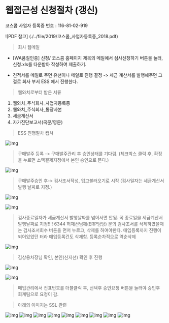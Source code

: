 # 웹접근성 신청절차 (갱신)

코스콤 사업자 등록증 번호 : 116-81-02-919

![PDF 참고] (./../file/2019/코스콤_사업자등록증_2018.pdf)

> 회사 웹메일 

* [WA품질인증] 신청/ 코스콤 홈페이지 제목의 메일에서 심사신청하기 버튼을 눌러, 신청.xls를 다운받아 작성하여 제출하기.

* 견적서를 메일로 주면 유선이나 메일로 진행 결정 -> 세금 계산서를 발행해주면 그걸로 회사 부서 ESS 에서 진행한다.


> 웹와치로부터 받은 서류

1. 웹와치_주식회사_사업자등록증 
2. 웹와치_주식회사_통장사본
3. 세금계산서 
4. 자가진단보고서(국문/영문)


> ESS 진행절차 캡쳐

![img](./../img/웹접근성신청/1.png) 

> 구매발주 등록 -> 구매발주관리 후 승인상태를 기다림. (체크박스 클릭 후, 확정을 누르면 소액결제지정에서 본인 승인으로 뜬다.)

![img](./../img/웹접근성신청/2.png) 

> 구매발주승인 후-> 검사조서작성, 입고불러오기로 시작 (검사일자는 세금계산서 발행 날짜로 지정.)

![img](./../img/웹접근성신청/3.png) 

![img](./../img/웹접근성신청/4.png) 

> 검사종료일자가 세금계산서 발행날짜를 넘어서면 안됨. 꼭 종료일을 세금계산서 발행날짜로 지정!!!!
> 6344 허재선님께(ERP담당) 문의
> 검사조서를 삭제하였을때는 검사조서회수 버튼을 먼저 누르고, 삭제를 하여야한다.
> 매입등록까지 진행이 되어있었던 터라 매입등록건도 삭제함.
> 등록순차적으로 역순삭제

![img](./../img/웹접근성신청/5.png) 

> 김상용차장님 확인, 본인(신지선) 확인 후 진행

![img](./../img/웹접근성신청/6.png)

![img](./../img/웹접근성신청/7.png) 

> 매입관리에서 전표번호를 더블클릭 후, 선택후 승인요청 버튼을 눌러야 승인후 회계팀으로 요청이 감.

> 아래의 이미지는 SSL 관련 

![img](./../img/웹접근성신청/1_1_전계약검색.png)
![img](./../img/웹접근성신청/1_2_전계약보고추가작성.png)
![img](./../img/웹접근성신청/1_3_작성.png) 
![img](./../img/웹접근성신청/2_1_구매발주관리_확정.png) 
![img](./../img/웹접근성신청/2_1_구매입고등록.png) 
![img](./../img/웹접근성신청/3_1_구매입고등록.png) 
![img](./../img/웹접근성신청/4_4_검사조서작성.png)
![img](./../img/웹접근성신청/5_1_매입등록.png) 
![img](./../img/웹접근성신청/5_2_매입관리.png) 

